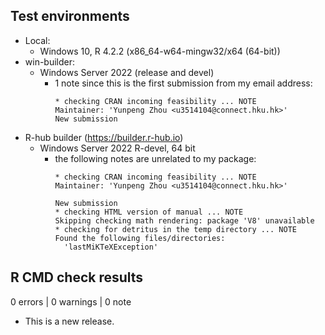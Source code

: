 ## Test environments

* Local:
  - Windows 10, R 4.2.2 (x86_64-w64-mingw32/x64 (64-bit))
* win-builder:
  - Windows Server 2022 (release and devel)
    - 1 note since this is the first submission from my email address:
      ```
      * checking CRAN incoming feasibility ... NOTE
      Maintainer: 'Yunpeng Zhou <u3514104@connect.hku.hk>'
      New submission
      ```
* R-hub builder (https://builder.r-hub.io)
  - Windows Server 2022 R-devel, 64 bit
    - the following notes are unrelated to my package:
      ```
      * checking CRAN incoming feasibility ... NOTE
      Maintainer: 'Yunpeng Zhou <u3514104@connect.hku.hk>'
      
      New submission
      * checking HTML version of manual ... NOTE
      Skipping checking math rendering: package 'V8' unavailable
      * checking for detritus in the temp directory ... NOTE
      Found the following files/directories:
        'lastMiKTeXException'
      ```


## R CMD check results

0 errors | 0 warnings | 0 note

* This is a new release.
